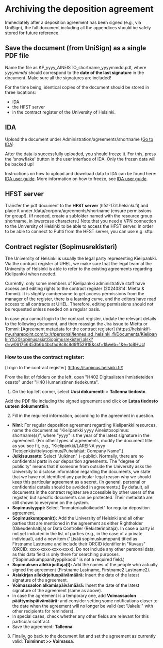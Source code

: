# Archiving the deposition agreement
Immediately after a deposition agreement has been signed (e.g., via UniSign), the full document including all the appendices should be safely stored for future reference.

## Save the document (from UniSign) as a single PDF file
Name the file as KP_yyyy_AINEISTO_shortname_yyyymmdd.pdf, where _yyyymmdd_ should correspond to the **date of the last signature** in the document.
Make sure all the signatures are included!

For the time being, identical copies of the document should be stored in three locations: 
  - IDA
  - the HFST server
  - in the contract register of the University of Helsinki.

## IDA
Upload the document under Administration/agreements/shortname ([Go to IDA](https://ida.fairdata.fi/login))
  
After the data is successfully uploaded, you should freeze it. For this, press the 'snowflake' button in the user interface of IDA. Only the frozen data will be backed up!

Instructions on how to upload and download data to IDA can be found here: [IDA user guide](https://www.fairdata.fi/en/ida/user-guide/ "https://www.fairdata.fi/en/ida/user-guide/"). 
More information on how to freeze, see [IDA user guide](https://www.fairdata.fi/en/ida/user-guide/ "https://www.fairdata.fi/en/ida/user-guide/").

## HFST server
Transfer the pdf document to the **HFST server** (hfst-17.it.helsinki.fi) and place it under /data/corpora/agreements/shortname (ensure permissions for group!).
(If needed, create a subfolder named with the resource group shortname, in lowercase characters.)
Note that you need a VPN connection to the University of Helsinki to be able to access the HFST server. In order to be able to connect to Puhti from the HFST server, you can use e.g. sftp.


## Contract register (Sopimusrekisteri)

The University of Helsinki is usually the legal party representing Kielipankki. Via the contract register at UHEL, we make sure that the legal team at the University of Helsinki is able to refer to the existing agreements regarding Kielipankki when needed.

Currently, only some members of Kielipankki administrative staff have access and editing rights to the contract register (20240814: Mietta & Tommi). It is slightly cumbersome to get access permissions from the manager of the register, there is a learning curve, and the editors have read access to all contracts at UHEL. Therefore, editing permissions should not be requested unless needed on a regular basis.

In case you cannot login to the contract register, update the relevant details to the following document, and then reassign the Jira issue to Mietta or Tommi:
[Agreement metadata for the contract register] (https://helsinkifi-my.sharepoint.com/:x:/r/personal/lennes_ad_helsinki_fi/Documents/Kielipankin%20sopimusasiat/Sopimusrekisteri.xlsx?d=w061756453b6b4bcfad9c8c8d9ff52918&csf=1&web=1&e=tg8HUc)

### How to use the contract register:

[Login to the contract register] (https://sopimus.helsinki.fi/)

From the list of folders on the left, open "H402 Digitaalisten ihmistieteiden osasto" under "H40 Humanistinen tiedekunta".

1. On the top left corner, select **Uusi dokumentti** > **Tallenna tiedosto**.

Add the PDF file including the signed agreement and click on **Lataa tiedosto uuteen dokumenttiin**.

2. Fill in the required information, according to the agreement in question.

  - **Nimi:** For regular deposition agreement regarding Kielipankki resources, name the document as "Kielipankki yyyy Aineistosopimus: shortname(s)", where "yyyy" is the year of the latest signature in the agreement. (For other types of agreements, modify the document title as you see fit, e.g., "Kielipankki/LAREINA yyyy Tietojenkäsittelysopimus/Puhelahjat: Company Name".)
  - **Julkisuusaste:** Select "Julkinen" (=public). Normally, there are no confidential parts in our deposition agreements. The "degree of publicity" means that if someone from outside the University asks the University to disclose information regarding the documents, we state that we have not identified any particular legal reason why we should keep this particular agreement as a secret. (In general, personal or confidential details should be avoided in agreements.) By default, all documents in the contract register are accessible by other users of the register, but specific documents can be protected. Their metadata are still shown to everyone on the system.
  - **Sopimustyyppi:** Select "Immateriaalioikeudet" for regular deposition agreement.
   - **Sopimuskumppani(t):** Add the University of Helsinki and all other parties that are mentioned in the agreement as either Rightholder (Oikeudenhaltija) or Data Controller (Rekisterinpitäjä). In case a party is not yet included in the list of parties (e.g., in the case of a private individual), add a new item ("Lisää sopimuskumppani) titled as Firstname Lastname and include their ORCID identifier in "Kuvaus" (ORCID: xxxx-xxxx-xxxx-xxxx). Do not include any other personal data, as this data field is only there for searching purposes. ("Sopimuskumppanityyppikoodi" is not a required field.)
  - **Sopimuksen allekirjoittaja(t):** Add the names of the people who actually signed the agreement (Firstname Lastname, Firstname2 Lastname2).
  - **Asiakirjan allekirjoituspäivämäärä:** Insert the date of the latest signature of the agreement.
  - **Voimassaolon alkamispäivämäärä:** Insert the date of the latest signature of the agreement (same as above).
  - In case the agreement is a temporary one, add **Voimassaolon päättymispäivämäärä:** and consider setting some notifications closer to the date when the agreement will no longer be valid (set "Jakelu:" with other recipients for reminders).
  - In special cases, check whether any other fields are relevant for this particular contract.
  - Save the agreement: **Tallenna**.
  
3. Finally, go back to the document list and set the agreement as currently valid: **Toiminnot >> Voimassa**.

